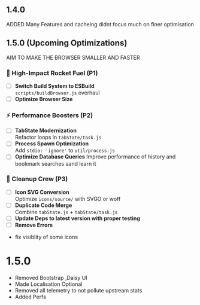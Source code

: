 ## 1.4.0
ADDED Many Features and cacheing didnt focus much on finer optimisation

## 1.5.0 (Upcoming Optimizations)
AIM TO MAKE THE BROWSER SMALLER AND FASTER
### 🚀 High-Impact Rocket Fuel (P1)
- [ ] **Switch Build System to ESBuild**  
  `scripts/buildBrowser.js` overhaul
- [ ] **Optimize Browser Size**

### ⚡ Performance Boosters (P2)
- [ ] **TabState Modernization**  
  Refactor loops in `tabState/task.js`
- [ ] **Process Spawn Optimization**  
  Add `stdio: 'ignore'` to `util/process.js`
- [ ] **Optimize Database Queries**
  Improve performance of history and bookmark searches aand learn it

### 🧼 Cleanup Crew (P3)
- [ ] **Icon SVG Conversion**  
  Optimize `icons/source/` with SVGO or woff
- [ ] **Duplicate Code Merge**  
  Combine `tabState.js` + `tabState/task.js`
- [ ] **Update Deps to latest version with proper testing**  
- [ ] **Remove Errors**  
- fix visiblity of some icons


# 1.5.0

- Removed Bootstrap ,Daisy UI
- Made Localisation Optional
- Removed all telemetry to not pollute upstream stats
- Added Perfs 